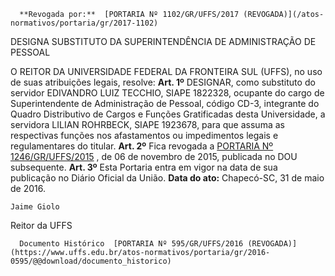       **Revogada por:**  [PORTARIA Nº 1102/GR/UFFS/2017 (REVOGADA)](/atos-normativos/portaria/gr/2017-1102) 

   DESIGNA SUBSTITUTO DA SUPERINTENDÊNCIA DE ADMINISTRAÇÃO DE PESSOAL  

 O REITOR DA UNIVERSIDADE FEDERAL DA FRONTEIRA SUL (UFFS), no uso de suas atribuições legais, resolve:   **Art. 1º** DESIGNAR, como substituto do servidor EDIVANDRO LUIZ TECCHIO, SIAPE 1822328, ocupante do cargo de Superintendente de Administração de Pessoal, código CD-3, integrante do Quadro Distributivo de Cargos e Funções Gratificadas desta Universidade, a servidora LILIAN ROHRBECK, SIAPE 1923678, para que assuma as respectivas funções nos afastamentos ou impedimentos legais e regulamentares do titular.   **Art. 2º** Fica revogada a [PORTARIA Nº 1246/GR/UFFS/2015](https://www.uffs.edu.br/atos-normativos/portaria/gr/2015-1246)  , de 06 de novembro de 2015, publicada no DOU subsequente.   **Art. 3º** Esta Portaria entra em vigor na data de sua publicação no Diário Oficial da União.      **Data do ato:** Chapecó-SC, 31 de maio de 2016.   
 

    Jaime Giolo   
 Reitor da UFFS 

      Documento Histórico  [PORTARIA Nº 595/GR/UFFS/2016 (REVOGADA)](https://www.uffs.edu.br/atos-normativos/portaria/gr/2016-0595/@@download/documento_historico)     
      